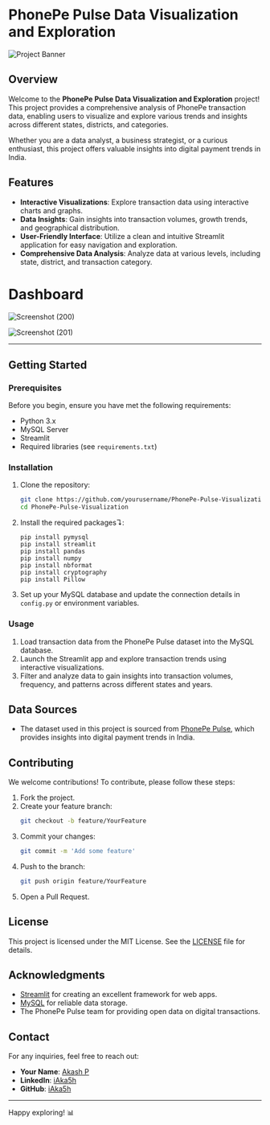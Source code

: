 # PhonePe Pulse Data Visualization and Exploration

![Project Banner](https://via.placeholder.com/1200x300?text=PhonePe+Pulse+Data+Visualization)

## Overview

Welcome to the **PhonePe Pulse Data Visualization and Exploration** project! This project provides a comprehensive analysis of PhonePe transaction data, enabling users to visualize and explore various trends and insights across different states, districts, and categories. 

Whether you are a data analyst, a business strategist, or a curious enthusiast, this project offers valuable insights into digital payment trends in India.

## Features

- **Interactive Visualizations**: Explore transaction data using interactive charts and graphs.
- **Data Insights**: Gain insights into transaction volumes, growth trends, and geographical distribution.
- **User-Friendly Interface**: Utilize a clean and intuitive Streamlit application for easy navigation and exploration.
- **Comprehensive Data Analysis**: Analyze data at various levels, including state, district, and transaction category.
 
# Dashboard
![Screenshot (200)](https://github.com/user-attachments/assets/ef96f015-60b6-40c3-89c2-e632ed7616e8)



![Screenshot (201)](https://github.com/user-attachments/assets/299fda33-be2d-4e6b-8625-5a0a7f4b327f)

---
## Getting Started

### Prerequisites

Before you begin, ensure you have met the following requirements:

- Python 3.x
- MySQL Server
- Streamlit
- Required libraries (see `requirements.txt`)

### Installation

1. Clone the repository:
    ```bash
    git clone https://github.com/yourusername/PhonePe-Pulse-Visualization.git
    cd PhonePe-Pulse-Visualization
    ```

2. Install the required packages↴:
    ```
    pip install pymysql
    pip install streamlit
    pip install pandas
    pip install numpy
    pip install nbformat
    pip install cryptography
    pip install Pillow

3. Set up your MySQL database and update the connection details in `config.py` or environment variables.

### Usage

1. Load transaction data from the PhonePe Pulse dataset into the MySQL database.
2. Launch the Streamlit app and explore transaction trends using interactive visualizations.
3. Filter and analyze data to gain insights into transaction volumes, frequency, and patterns across different states and years.

## Data Sources

- The dataset used in this project is sourced from [PhonePe Pulse](https://www.phonepe.com/pulse/), which provides insights into digital payment trends in India.

## Contributing

We welcome contributions! To contribute, please follow these steps:

1. Fork the project.
2. Create your feature branch:
    ```bash
    git checkout -b feature/YourFeature
    ```
3. Commit your changes:
    ```bash
    git commit -m 'Add some feature'
    ```
4. Push to the branch:
    ```bash
    git push origin feature/YourFeature
    ```
5. Open a Pull Request.

## License

This project is licensed under the MIT License. See the [LICENSE](LICENSE) file for details.

## Acknowledgments

- [Streamlit](https://streamlit.io/) for creating an excellent framework for web apps.
- [MySQL](https://www.mysql.com/) for reliable data storage.
- The PhonePe Pulse team for providing open data on digital transactions.

## Contact

For any inquiries, feel free to reach out:

- **Your Name**: [Akash P](mailto:martakash99@gmail.com)
- **LinkedIn**: [iAka5h](https://linkedin.com/iAka5h)
- **GitHub**: [iAka5h](https://github.com/iAka5h)

---

Happy exploring! 📊
